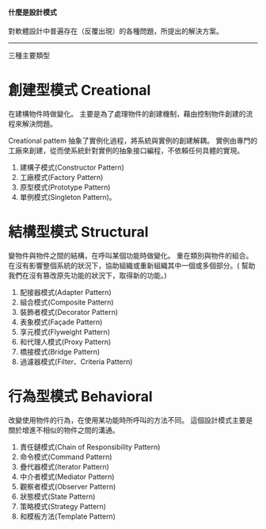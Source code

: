 #### 什麼是設計模式
對軟體設計中普遍存在（反覆出現）的各種問題，所提出的解決方案。



------

三種主要類型

# 創建型模式 Creational
在建構物件時做變化。
主要是為了處理物件的創建機制，藉由控制物件創建的流程來解決問題。

Creational pattem 抽象了實例化過程，將系統與實例的創建解耦。
實例由專門的工廠來創建，從而使系統針對實例的抽象接口編程，不依賴任何具體的實現。

1. 建構子模式(Constructor Pattern)
2. 工廠模式(Factory Pattern)
3. 原型模式(Prototype Pattern)
4. 單例模式(Singleton Pattern)。

# 結構型模式 Structural
變物件與物件之間的結構，在呼叫某個功能時做變化。
重在類別與物件的組合。
在沒有影響整個系統的狀況下，協助組織或重新組織其中一個或多個部分。( 幫助我們在沒有篡改原先功能的狀況下，取得新的功能。)

1. 配接器模式(Adapter Pattern)
2. 組合模式(Composite Pattern)
3. 裝飾者模式(Decorator Pattern)
4. 表象模式(Façade Pattern)
5. 享元模式(Flyweight Pattern)
6. 和代理人模式(Proxy Pattern)
7. 橋接模式(Bridge Pattern)
8. 過濾器模式(Filter、Criteria Pattern)

# 行為型模式 Behavioral
改變使用物件的行為，在使用某功能時所呼叫的方法不同。
這個設計模式主要是關於增進不相似的物件之間的溝通。

1. 責任鏈模式(Chain of Responsibility Pattern)
2. 命令模式(Command Pattern)
3. 疊代器模式(Iterator Pattern)
4. 中介者模式(Mediator Pattern)
5. 觀察者模式(Observer Pattern)
6. 狀態模式(State Pattern)
7. 策略模式(Strategy Pattern)
8. 和模板方法(Template Pattern)